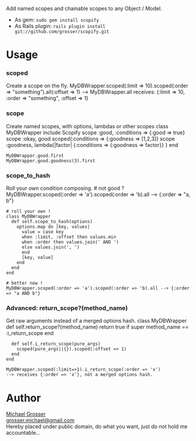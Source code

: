 Add named scopes and chainable scopes to any Object / Model.

 - As gem: ` sudo gem install scopify `
 - As Rails plugin: ` rails plugin install git://github.com/grosser/scopify.git `

Usage
=====

### scoped
Create a scope on the fly.
    MyDBWrapper.scoped(:limit => 10).scoped(:order => "something").all(:offset => 1)
    --> MyDBWrapper.all receives: {:limit => 10, :order => "something", :offset => 1}

### scope
Create named scopes, with options, lambdas or other scopes
    class MyDBWrapper
      include Scopify
      scope :good, :conditions => {:good => true}
      scope :okay, good.scoped(:conditions => {:goodness => [1,2,3]}
      scope :goodness, lambda{|factor| {:conditions => {:goodness => factor}} }
    end

    MyDBWrapper.good.first
    MyDBWrapper.good.goodness(3).first

### scope_to_hash
Roll your own condition composing.
    # not good ?
    MyDBWrapper.scoped(:order => 'a').scoped(:order => 'b).all --> {:order => "a, b"}

    # roll your own !
    class MyDBWrapper
      def self.scope_to_hash(options)
        options.map do |key, values|
          value = case key
          when :limit, :offset then values.min
          when :order then values.join(' AND ')
          else values.join(', ')
          end
          [key, value]
        end
      end
    end

    # better now !
    MyDBWrapper.scoped(:order => 'a').scoped(:order => 'b).all --> {:order => "a AND b"}

### Advanced: return_scope?(method_name)
Get raw arguments instead of a merged options hash.
    class MyDBWrapper
      def self.return_scope?(method_name)
        return true if super
        method_name == :i_return_scope
      end

      def self.i_return_scope(pure_args)
        scoped(pure_args||{}).scoped(:offset => 1)
      end
    end

    MyDBWrapper.scoped(:limit=>1).i_return_scope(:order => 'x')
    --> receives {:order => 'x'}, not a merged options hash. 

Author
======
[Michael Grosser](http://pragmatig.wordpress.com)  
grosser.michael@gmail.com  
Hereby placed under public domain, do what you want, just do not hold me accountable...